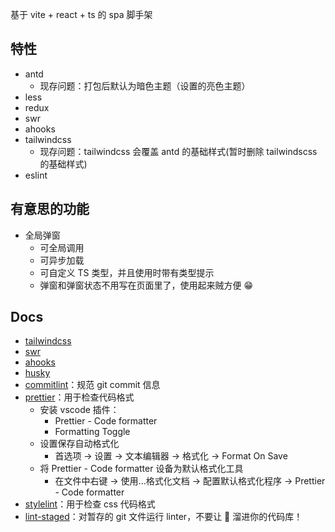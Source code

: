 基于 vite + react + ts 的 spa 脚手架

## 特性

- antd
  - 现存问题：打包后默认为暗色主题（设置的亮色主题）
- less
- redux
- swr
- ahooks
- tailwindcss
  - 现存问题：tailwindcss 会覆盖 antd 的基础样式(暂时删除 tailwindscss 的基础样式)
- eslint

## 有意思的功能

- 全局弹窗
  - 可全局调用
  - 可异步加载
  - 可自定义 TS 类型，并且使用时带有类型提示
  - 弹窗和弹窗状态不用写在页面里了，使用起来贼方便 😁

## Docs

- [tailwindcss](https://www.tailwindcss.cn/docs)
- [swr](https://www.npmjs.com/package/swr)
- [ahooks](https://ahooks.js.org/zh-CN/hooks/use-request/index)
- [husky](https://typicode.github.io/husky/#/)
- [commitlint](https://commitlint.js.org/#/reference-cli)：规范 git commit 信息
- [prettier](https://www.prettier.cn/docs//install.html)：用于检查代码格式
  - 安装 vscode 插件：
    - Prettier - Code formatter
    - Formatting Toggle
  - 设置保存自动格式化
    - 首选项 -> 设置 -> 文本编辑器 -> 格式化 -> Format On Save
  - 将 Prettier - Code formatter 设备为默认格式化工具
    - 在文件中右键 -> 使用...格式化文档 -> 配置默认格式化程序 -> Prettier - Code formatter
- [stylelint](https://github.com/prettier/stylelint-config-prettier)：用于检查 css 代码格式
- [lint-staged](https://www.npmjs.com/package/lint-staged)：对暂存的 git 文件运行 linter，不要让 💩 溜进你的代码库！
